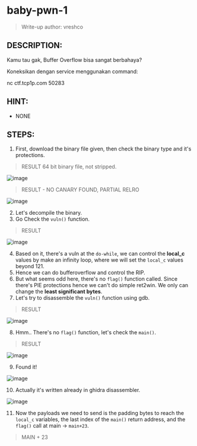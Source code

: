 # baby-pwn-1
> Write-up author: vreshco
## DESCRIPTION:
Kamu tau gak, Buffer Overflow bisa sangat berbahaya?

Koneksikan dengan service menggunakan command:

nc ctf.tcp1p.com 50283

## HINT:
- NONE
## STEPS:
1. First, download the binary file given, then check the binary type and it's protections.

> RESULT 64 bit binary file, not stripped.

![image](https://user-images.githubusercontent.com/70703371/216246376-2fdb7c1e-b719-4884-bfe8-3efbad3a77e9.png)


> RESULT - NO CANARY FOUND, PARTIAL RELRO 

![image](https://user-images.githubusercontent.com/70703371/216246535-68d7f683-9cda-4d79-8665-2e720bc670aa.png)


2. Let's decompile the binary.
3. Go Check the `vuln()` function.

> RESULT

![image](https://user-images.githubusercontent.com/70703371/216247886-ac5675d9-311a-4885-b3f5-0367bd7f2151.png)


4. Based on it, there's a vuln at the `do-while`, we can control the **local_c** values by make an infinity loop, where we will set the `local_c` values beyond 121.
5. Hence we can do bufferoverflow and control the RIP.
6. But what seems odd here, there's no `flag()` function called. Since there's PIE protections hence we can't do simple ret2win. We only can change the **least significant bytes**. 
7. Let's try to disassemble the `vuln()` function using gdb.

> RESULT

![image](https://user-images.githubusercontent.com/70703371/216251364-06dba21c-0de6-406b-af8a-1b429001bbfb.png)


8. Hmm.. There's no `flag()` function, let's check the `main()`.

> RESULT

![image](https://user-images.githubusercontent.com/70703371/216251462-d61b2908-43d5-47be-a09a-8c3beb7c62a5.png)


9. Found it!

![image](https://user-images.githubusercontent.com/70703371/216251567-33303243-6d63-4ad2-96c5-14cdcc7438bf.png)


10. Actually it's written already in ghidra disassembler.

![image](https://user-images.githubusercontent.com/70703371/216252008-5c22afe6-c9f8-4d70-853d-a1e2e5d69d24.png)


11. Now the payloads we need to send is the padding bytes to reach the `local_c` variables, the last index of the `main()` return address, and the `flag()` call at main -> `main+23`.

> MAIN + 23



